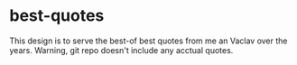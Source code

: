 # best-quotes
This design is to serve the best-of best quotes from me an Vaclav over the years. Warning, git repo doesn't include any acctual quotes.
